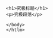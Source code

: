 <!DOCTYPE.html>
<html>
	<head>
		<meta charset-"utf-8>
									 <title> The First Page</title>
									 </head>
									 <body>
									 
									 <h1>究极标题</h1>
									 <p>究极段落</p>
									 
									 </body>
									 </htlm>
